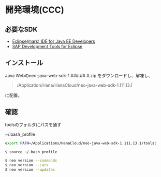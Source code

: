 # 開発環境(CCC)

## 必要なSDK

* [Eclipse(mars) IDE for Java EE Developers](http://www.eclipse.org/downloads/packages/)
* [SAP Development Tools for Eclipse](https://tools.hana.ondemand.com/neon/)

## インストール　

Java Webのneo-java-web-sdk-1.###.##.#.zip をダウンロードし、解凍し、

> /Application/Hana/HanaCloud/neo-java-web-sdk-1.111.13.1

に配置。

## 確認

toolsのフォルダにパスを通す

~/.bash_profile

```bash
export PATH=/Applications/HanaCloud/neo-java-web-sdk-1.111.13.1/tools:....
```

```bash
$ source ~/.bash_profile
```

```bash
$ neo version --commands
$ neo version --jars
$ neo version --updates
```
